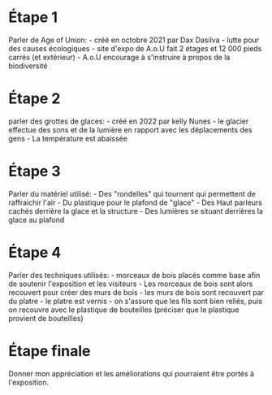 <h1>Étape 1</h1>
Parler de Age of Union: 
- créé en octobre 2021 par Dax Dasilva
- lutte pour des causes écologiques
- site d'expo de A.o.U fait 2 étages et 12 000 pieds carrés (et extérieur)
- A.o.U encourage à s'instruire à propos de la biodiversité

<h1>Étape 2</h1>
parler des grottes de glaces:
- créé en 2022 par kelly Nunes
- le glacier effectue des sons et de la lumière en rapport avec les déplacements des gens
- La température est abaissée

<h1>Étape 3</h1>
Parler du matériel utilisé: 
- Des "rondelles" qui tournent qui permettent de raffraichir l'air
- Du plastique pour le plafond de "glace"
- Des Haut parleurs cachés derrière la glace et la structure
- Des lumières se situant derrières la glace au plafond

<h1>Étape 4</h1>
Parler des techniques utilisés: 
- morceaux de bois placés comme base afin de soutenir l'exposition et les visiteurs
- Les morceaux de bois sont alors recouvert pour créer des murs de bois
- les murs de bois sont recouvert par du platre
- le platre est vernis
- on s'assure que les fils sont bien reliés, puis on recouvre avec le plastique de bouteilles (préciser que le plastique provient de bouteilles)

<h1>Étape finale</h1>
Donner mon appréciation et les améliorations qui pourraient être portés à l'exposition.
